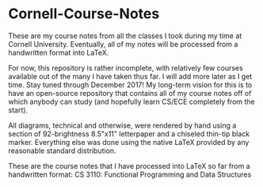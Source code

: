 # Cornell-Course-Notes
These are my course notes from all the classes I took during my time at Cornell University. Eventually, all of my notes will be processed from a handwritten format into LaTeX.

For now, this repository is rather incomplete, with relatively few courses available out of the many I have taken thus far. I will add more later as I get time. Stay tuned through December 2017! My long-term vision for this is to have an open-source repository that contains all of my course notes off of which anybody can study (and hopefully learn CS/ECE completely from the start).

All diagrams, technical and otherwise, were rendered by hand using a section of 92-brightness 8.5"x11" letterpaper and a chiseled thin-tip black marker. Everything else was done using the native LaTeX provided by any reasonable standard distribution.

These are the course notes that I have processed into LaTeX so far from a handwritten format:
  CS 3110: Functional Programming and Data Structures
